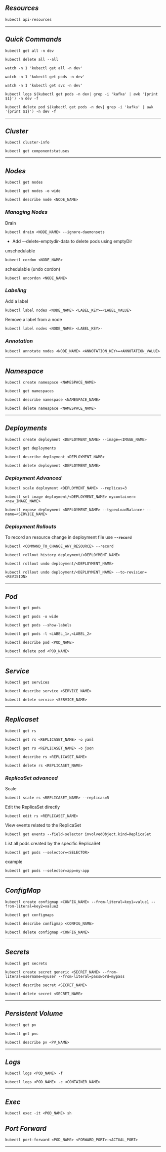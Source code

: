 ## _Resources_

```
kubectl api-resources
```

----

## _Quick Commands_

```
kubectl get all -n dev
```

```
kubectl delete all --all
```

```
watch -n 1 'kubectl get all -n dev'
```

```
watch -n 1 'kubectl get pods -n dev'
```

```
watch -n 1 'kubectl get svc -n dev'
```

```
kubectl logs $(kubectl get pods -n dev| grep -i 'kafka' | awk '{print $1}') -n dev -f
```

```
kubectl delete pod $(kubectl get pods -n dev| grep -i 'kafka' | awk '{print $1}') -n dev -f
```

----

## _Cluster_

```
kubectl cluster-info
```

```
kubectl get componentstatuses
```

----

## _Nodes_

```
kubectl get nodes
```

```
kubectl get nodes -o wide 
```

```
kubectl describe node <NODE_NAME>
```

### _Managing Nodes_

Drain

```
kubectl drain <NODE_NAME> --ignore-daemonsets
```

* Add --delete-emptydir-data to delete pods using emptyDir

unschedulable

```
kubectl cordon <NODE_NAME>
```

schedulable (undo cordon)

```
kubectl uncordon <NODE_NAME>
```

### _Labeling_

Add a label

```
kubectl label nodes <NODE_NAME> <LABEL_KEY>=<LABEL_VALUE>
```

Remove a label from a node

```
kubectl label nodes <NODE_NAME> <LABEL_KEY>-
```

### _Annotation_

```
kubectl annotate nodes <NODE_NAME> <ANNOTATION_KEY>=<ANNOTATION_VALUE>
```

----

## _Namespace_

```
kubectl create namespace <NAMESPACE_NAME>
```

```
kubectl get namespaces
```

```
kubectl describe namespace <NAMESPACE_NAME>
```

```
kubectl delete namespace <NAMESPACE_NAME>
```

----

## _Deployments_

```
kubectl create deployment <DEPLOYMENT_NAME> --image=<IMAGE_NAME>
```

```
kubectl get deployments
```

```
kubectl describe deployment <DEPLOYMENT_NAME>
```

```
kubectl delete deployment <DEPLOYMENT_NAME>
```

### _Deployment Advanced_

```
kubectl scale deployment <DEPLOYMENT_NAME> --replicas=3
```

```
kubectl set image deployment/<DEPLOYMENT_NAME> mycontainer=<new_IMAGE_NAME>
```

```
kubectl expose deployment <DEPLOYMENT_NAME> --type=LoadBalancer --name=<SERVICE_NAME>
```

### _Deployment Rollouts_

To record an resource change in deployment file use **`--record`**

```
kubectl <COMMAND_TO_CHANGE_ANY_RESOURCE> --record
```

```
kubectl rollout history deployment/<DEPLOYMENT_NAME>
```

```
kubectl rollout undo deployment/<DEPLOYMENT_NAME>
```

```
kubectl rollout undo deployment/<DEPLOYMENT_NAME> --to-revision=<REVISION>
```

----

## _Pod_

```
kubectl get pods
```

```
kubectl get pods -o wide
```

```
kubectl get pods --show-labels
```

```
kubectl get pods -l <LABEL_1>,<LABEL_2>
```

```
kubectl describe pod <POD_NAME>
```

```
kubectl delete pod <POD_NAME>
```

----

## _Service_

```
kubectl get services
```

```
kubectl describe service <SERVICE_NAME>
```

```
kubectl delete service <SERVICE_NAME>
```

----

## _Replicaset_

```
kubectl get rs
```

```
kubectl get rs <REPLICASET_NAME> -o yaml
```

```
kubectl get rs <REPLICASET_NAME> -o json
```

```
kubectl describe rs <REPLICASET_NAME>
```

```
kubectl delete rs <REPLICASET_NAME>
```

### _ReplicaSet advanced_

Scale

```
kubectl scale rs <REPLICASET_NAME> --replicas=5
```

Edit the ReplicaSet directly

```
kubectl edit rs <REPLICASET_NAME>
```

View events related to the ReplicaSet

```
kubectl get events --field-selector involvedObject.kind=ReplicaSet
```

List all pods created by the specific ReplicaSet

```
kubectl get pods --selector=<SELECTOR>
```

example

```
kubectl get pods --selector=app=my-app
```

----

## _ConfigMap_

```
kubectl create configmap <CONFIG_NAME> --from-literal=key1=value1 --from-literal=key2=value2
```

```
kubectl get configmaps
```

```
kubectl describe configmap <CONFIG_NAME>
```

```
kubectl delete configmap <CONFIG_NAME>
```

----

## _Secrets_

```
kubectl get secrets
```

```
kubectl create secret generic <SECRET_NAME> --from-literal=username=myuser --from-literal=password=mypass
```

```
kubectl describe secret <SECRET_NAME>
```

```
kubectl delete secret <SECRET_NAME>
```

----

## _Persistent Volume_

```
kubectl get pv
```

```
kubectl get pvc
```

```
kubectl describe pv <PV_NAME>
```

----

## _Logs_

```
kubectl logs <POD_NAME> -f
```

```
kubectl logs <POD_NAME> -c <CONTAINER_NAME>
```

----

## _Exec_

```
kubectl exec -it <POD_NAME> sh
```

## _Port Forward_

```
kubectl port-forward <POD_NAME> <FORWARD_PORT>:<ACTUAL_PORT>
```

----